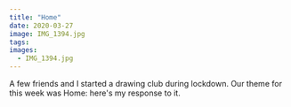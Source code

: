 ```yaml
---
title: "Home"
date: 2020-03-27
image: IMG_1394.jpg
tags:
images:
  - IMG_1394.jpg
---
```


A few friends and I started a drawing club during lockdown. Our theme for this week was Home: here's my response to it. 


